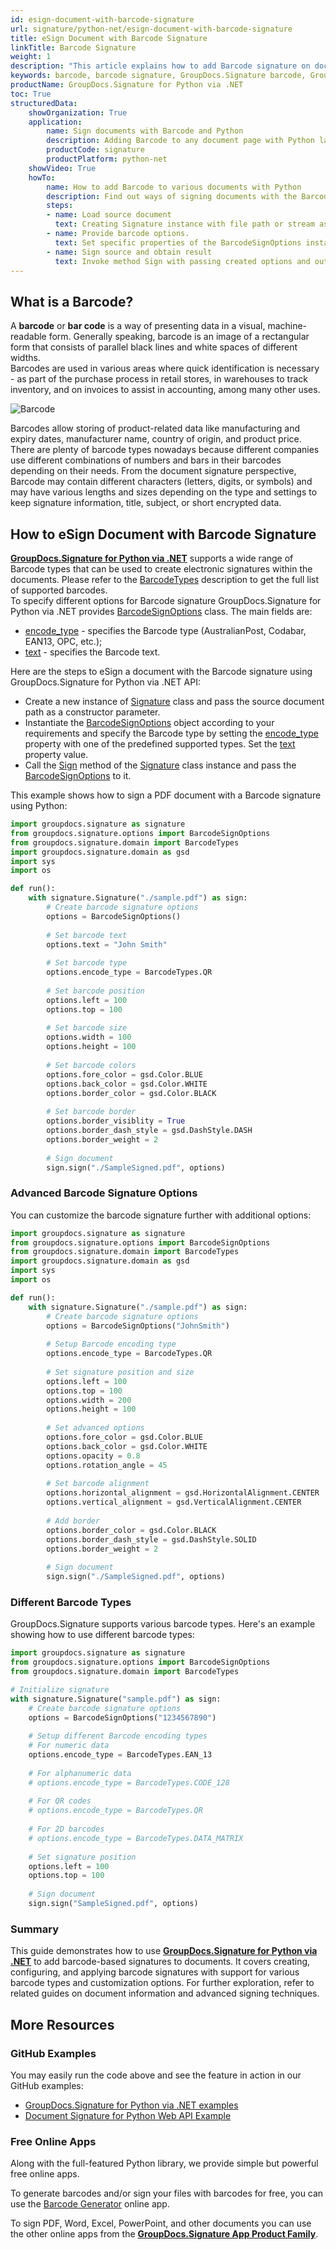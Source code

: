 ```yaml
---
id: esign-document-with-barcode-signature
url: signature/python-net/esign-document-with-barcode-signature
title: eSign Document with Barcode Signature
linkTitle: Barcode Signature
weight: 1
description: "This article explains how to add Barcode signature on document page with various options like barcode type, barcode text, positioning, alignment and other visual settings with GroupDocs.Signature for Python via .NET"
keywords: barcode, barcode signature, GroupDocs.Signature barcode, GroupDocs.Signature barcode signature, python barcode signature
productName: GroupDocs.Signature for Python via .NET
toc: True
structuredData:
    showOrganization: True
    application:    
        name: Sign documents with Barcode and Python    
        description: Adding Barcode to any document page with Python language by GroupDocs.Signature for Python via .NET APIs
        productCode: signature
        productPlatform: python-net 
    showVideo: True
    howTo:
        name: How to add Barcode to various documents with Python 
        description: Find out ways of signing documents with the Barcode using Python
        steps:
        - name: Load source document
          text: Creating Signature instance with file path or stream as a constructor parameter will load the document. 
        - name: Provide barcode options. 
          text: Set specific properties of the BarcodeSignOptions instance like a Barcode type, barcode text, and signature appearance settings.
        - name: Sign source and obtain result 
          text: Invoke method Sign with passing created options and output file data. You can save signed files using a file path or a stream.
---
```

## What is a Barcode?

A **barcode** or **bar code** is a way of presenting data in a visual, machine-readable form. Generally speaking, barcode is an image of a rectangular form that consists of parallel black lines and white spaces of different widths.  
Barcodes are used in various areas where quick identification is necessary - as part of the purchase process in retail stores, in warehouses to track inventory, and on invoices to assist in accounting, among many other uses.

![Barcode](/signature/python-net/images/esign-document-with-barcode-signature.gif)

Barcodes allow storing of product-related data like manufacturing and expiry dates, manufacturer name, country of origin, and product price. There are plenty of barcode types nowadays because different companies use different combinations of numbers and bars in their barcodes depending on their needs. From the document signature perspective, Barcode may contain different characters (letters, digits, or symbols) and may have various lengths and sizes depending on the type and settings to keep signature information, title, subject, or short encrypted data.  

## How to eSign Document with Barcode Signature

[**GroupDocs.Signature for Python via .NET**](https://products.groupdocs.com/signature/python-net) supports a wide range of Barcode types that can be used to create electronic signatures within the documents. Please refer to the [BarcodeTypes](https://reference.groupdocs.com/signature/python-net/groupdocs.signature.domain/barcodetypes/#fields) description to get the full list of supported barcodes.  
To specify different options for Barcode signature GroupDocs.Signature for Python via .NET provides [BarcodeSignOptions](https://reference.groupdocs.com/signature/python-net/groupdocs.signature.options/barcodesignoptions) class. The main fields are:

* [encode_type](https://reference.groupdocs.com/signature/python-net/groupdocs.signature.options/barcodesignoptions/encode_type) - specifies the Barcode type (AustralianPost, Codabar, EAN13, OPC, etc.);
* [text](https://reference.groupdocs.com/signature/python-net/groupdocs.signature.options/textsignoptions/text) - specifies the Barcode text.

Here are the steps to eSign a document with the Barcode signature using GroupDocs.Signature for Python via .NET API:
* Create a new instance of [Signature](https://reference.groupdocs.com/signature/python-net/groupdocs.signature/signature) class and pass the source document path as a constructor parameter.
* Instantiate the [BarcodeSignOptions](https://reference.groupdocs.com/signature/python-net/groupdocs.signature.options/barcodesignoptions) object according to your requirements and specify the Barcode type by setting the [encode_type](https://reference.groupdocs.com/signature/python-net/groupdocs.signature.options/barcodesignoptions/encode_type) property with one of the predefined supported types. Set the [text](https://reference.groupdocs.com/signature/python-net/groupdocs.signature.options/textsignoptions/text) property value.
* Call the [Sign](https://reference.groupdocs.com/signature/python-net/groupdocs.signature/signature/sign/) method of the [Signature](https://reference.groupdocs.com/signature/python-net/groupdocs.signature/signature) class instance and pass the [BarcodeSignOptions](https://reference.groupdocs.com/signature/python-net/groupdocs.signature.options/barcodesignoptions) to it.

This example shows how to sign a PDF document with a Barcode signature using Python:

```python
import groupdocs.signature as signature
from groupdocs.signature.options import BarcodeSignOptions
from groupdocs.signature.domain import BarcodeTypes
import groupdocs.signature.domain as gsd
import sys 
import os

def run():
    with signature.Signature("./sample.pdf") as sign:
        # Create barcode signature options
        options = BarcodeSignOptions()
        
        # Set barcode text
        options.text = "John Smith"
        
        # Set barcode type
        options.encode_type = BarcodeTypes.QR
        
        # Set barcode position
        options.left = 100
        options.top = 100
        
        # Set barcode size
        options.width = 100
        options.height = 100
        
        # Set barcode colors
        options.fore_color = gsd.Color.BLUE
        options.back_color = gsd.Color.WHITE
        options.border_color = gsd.Color.BLACK
        
        # Set barcode border
        options.border_visiblity = True
        options.border_dash_style = gsd.DashStyle.DASH
        options.border_weight = 2
        
        # Sign document
        sign.sign("./SampleSigned.pdf", options)
```

### Advanced Barcode Signature Options

You can customize the barcode signature further with additional options:

```python
import groupdocs.signature as signature
from groupdocs.signature.options import BarcodeSignOptions
from groupdocs.signature.domain import BarcodeTypes
import groupdocs.signature.domain as gsd
import sys 
import os

def run():
    with signature.Signature("./sample.pdf") as sign:
        # Create barcode signature options
        options = BarcodeSignOptions("JohnSmith")
        
        # Setup Barcode encoding type
        options.encode_type = BarcodeTypes.QR
        
        # Set signature position and size
        options.left = 100
        options.top = 100
        options.width = 200
        options.height = 100
        
        # Set advanced options
        options.fore_color = gsd.Color.BLUE
        options.back_color = gsd.Color.WHITE
        options.opacity = 0.8
        options.rotation_angle = 45
        
        # Set barcode alignment
        options.horizontal_alignment = gsd.HorizontalAlignment.CENTER
        options.vertical_alignment = gsd.VerticalAlignment.CENTER
        
        # Add border
        options.border_color = gsd.Color.BLACK
        options.border_dash_style = gsd.DashStyle.SOLID
        options.border_weight = 2
        
        # Sign document
        sign.sign("./SampleSigned.pdf", options)
```

### Different Barcode Types

GroupDocs.Signature supports various barcode types. Here's an example showing how to use different barcode types:

```python
import groupdocs.signature as signature
from groupdocs.signature.options import BarcodeSignOptions
from groupdocs.signature.domain import BarcodeTypes

# Initialize signature
with signature.Signature("sample.pdf") as sign:
    # Create barcode signature options
    options = BarcodeSignOptions("1234567890")
    
    # Setup different Barcode encoding types
    # For numeric data
    options.encode_type = BarcodeTypes.EAN_13
    
    # For alphanumeric data
    # options.encode_type = BarcodeTypes.CODE_128
    
    # For QR codes
    # options.encode_type = BarcodeTypes.QR
    
    # For 2D barcodes
    # options.encode_type = BarcodeTypes.DATA_MATRIX
    
    # Set signature position
    options.left = 100
    options.top = 100
    
    # Sign document
    sign.sign("SampleSigned.pdf", options)
```

### Summary
This guide demonstrates how to use [**GroupDocs.Signature for Python via .NET**](https://products.groupdocs.com/signature/python-net) to add barcode-based signatures to documents. It covers creating, configuring, and applying barcode signatures with support for various barcode types and customization options. For further exploration, refer to related guides on document information and advanced signing techniques.




## More Resources

### GitHub Examples

You may easily run the code above and see the feature in action in our GitHub examples:

* [GroupDocs.Signature for Python via .NET examples](https://github.com/groupdocs-signature/GroupDocs.Signature-for-Python-via-.NET)
* [Document Signature for Python Web API Example](https://github.com/groupdocs-signature/GroupDocs.Signature-for-Python-via-.NET-Web-API)

### Free Online Apps

Along with the full-featured Python library, we provide simple but powerful free online apps.

To generate barcodes and/or sign your files with barcodes for free, you can use the [Barcode Generator](https://products.groupdocs.app/signature/generate/barcode) online app.

To sign PDF, Word, Excel, PowerPoint, and other documents you can use the other online apps from the **[GroupDocs.Signature App Product Family](https://products.groupdocs.app/signature/family)**.
